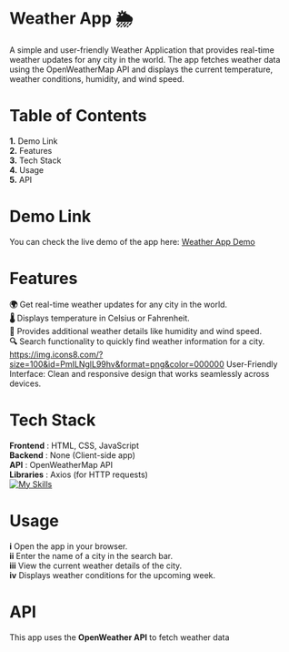 # Weather App 🌦️
A simple and user-friendly Weather Application that provides real-time weather updates for any city in the world. The app fetches weather data using the OpenWeatherMap API and displays the current temperature, weather conditions, humidity, and wind speed.

# Table of Contents
**1.** Demo Link <br />
**2.** Features<br />
**3.** Tech Stack<br />
**4.** Usage<br />
**5.** API<br />

# Demo Link
You can check the live demo of the app here: [Weather App Demo](https://weaterapp-fapi.netlify.app/)

# Features
**🌍** Get real-time weather updates for any city in the world.<br />
**🌡️** Displays temperature in Celsius or Fahrenheit.<br />
**💨** Provides additional weather details like humidity and wind speed.<br />
**🔍** Search functionality to quickly find weather information for a city.<br />
https://img.icons8.com/?size=100&id=PmILNglL99hv&format=png&color=000000  User-Friendly Interface: Clean and responsive design that works seamlessly across devices.<br />

# Tech Stack
**Frontend**  : HTML, CSS, JavaScript <br/>
**Backend**   : None (Client-side app)<br/>
**API**       : OpenWeatherMap API<br/>
**Libraries** : Axios (for HTTP requests)<br/>
[![My Skills](https://skillicons.dev/icons?i=js,html,css)](https://skillicons.dev)

# Usage
**i** Open the app in your browser.<br/>
**ii** Enter the name of a city in the search bar.<br/>
**iii** View the current weather details of the city.<br/>
**iv** Displays weather conditions for the upcoming week.<br/>

# API
This app uses the **OpenWeather API** to fetch weather data
